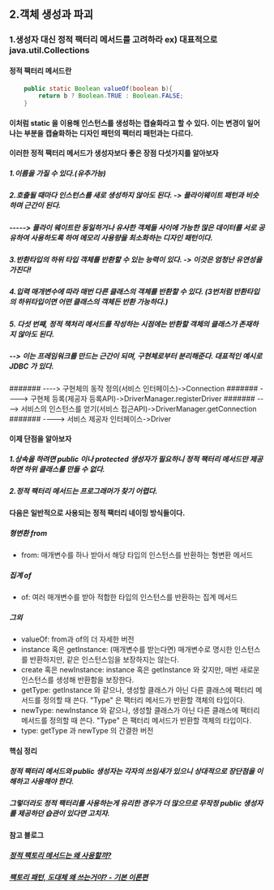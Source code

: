 ## 2.객체 생성과 파괴

### 1.생성자 대신 정적 팩터리 메서드를 고려하라 ex) 대표적으로 java.util.Collections
#### 정적 팩터리 메서드란

```java
    public static Boolean valueOf(boolean b){
        return b ? Boolean.TRUE : Boolean.FALSE; 
    }
```
#### 이처럼 static 을 이용해 인스턴스를 생성하는 캡슐화라고 할 수 있다. 이는 변경이 일어나는 부분을 캡슐화하는 디자인 패턴의 팩터리 패턴과는 다르다.

#### 이러한 정적 팩터리 메서드가 생성자보다 좋은 장점 다섯가지를 알아보자
##### 1.이름을 가질 수 있다.(유추가능)
##### 2.호출될 때마다 인스턴스를 새로 생성하지 않아도 된다. -> 플라이웨이트 패턴과 비슷하며 근간이 된다.
#####   -----> 플라이 웨이트란 동일하거나 유사한 객체들 사이에 가능한 많은 데이터를 서로 공유하여 사용하도록 하여 메모리 사용량을 최소화하는 디자인 패턴이다.
##### 3.반환타입의 하위 타입 객체를 반환할 수 있는 능력이 있다. -> 이것은 엄청난 유연성을 가진다!
##### 4.입력 매개변수에 따라 매번 다른 클래스의 객체를 반환할 수 있다. (3번처럼 반환타입의 하위타입이면 어떤 클래스의 객체든 반환 가능하다.)
##### 5. 다섯 번째, 정적 책처리 메서드를 작성하는 시점에는 반환할 객체의 클래스가 존재하지 않아도 된다. 
#####   --> 이는 프레임워크를 만드는 근간이 되며, 구현체로부터 분리해준다. 대표적인 예시로 JDBC 가 있다.
#######   ----> 구현체의 동작 정의(서비스 인터페이스)->Connection
#######   ----> 구현체 등록(제공자 등록API)->DriverManager.registerDriver
#######   ----> 서비스의 인스턴스를 얻기(서비스 접근API)->DriverManager.getConnection
#######   ----> 서비스 제공자 인터페이스->Driver

#### 이제 단점을 알아보자
##### 1.상속을 하려면 public 이나 protected 생성자가 필요하니 정적 팩터리 메서드만 제공하면 하위 클래스를 만들 수 없다.
##### 2.정적 팩터리 메서드는 프로그래머가 찾기 어렵다.

#### 다음은 일반적으로 사용되는 정적 팩터리 네이밍 방식들이다.
##### 형변환 from
- from: 매개변수를 하나 받아서 해당 타입의 인스턴스를 반환하는 형변환 메서드
##### 집계 of
- of: 여러 매개변수를 받아 적합한 타입의 인스턴스를 반환하는 집계 메서드
##### 그외
- valueOf: from과 of의 더 자세한 버전
- instance 혹은 getInstance: (매개변수를 받는다면) 매개변수로 명시한 인스턴스를 반환하지만, 같은 인스턴스임을 보장하지는 않는다.
- create 혹은 newInstance: instance 혹은 getInstance 와 갗지만, 매번 새로운 인스턴스를 생성해 반환함을 보장한다.
- getType: getInstance 와 같으나, 생성할 클래스가 아닌 다른 클래스에 팩터리 메서드를 정의할 때 쓴다. "Type" 은 팩터리 메서드가 반환할 객체의 타입이다.
- newType: newInstance 와 같으나, 생성할 클래스가 아닌 다른 클래스에 팩터리 메서드를 정의할 때 쓴다. "Type" 은 팩터리 메서드가 반환할 객체의 타입이다.
- type: getType 과 newType 의 간결한 버전

#### 핵심 정리
##### 정적 팩터리 메서드와 public 생성자는 각자의 쓰임새가 있으니 상대적으로 장단점을 이해하고 사용해야 한다.
##### 그렇더라도 정적 팩터리를 사용하는게 유리한 경우가 더 많으므로 무작정 public 생성자를 제공하던 습관이 있다면 고치자.

#### 참고 블로그
##### [정적 팩토리 메서드는 왜 사용할까?](https://velog.io/@ljinsk3/%EC%A0%95%EC%A0%81-%ED%8C%A9%ED%86%A0%EB%A6%AC-%EB%A9%94%EC%84%9C%EB%93%9C%EB%8A%94-%EC%99%9C-%EC%82%AC%EC%9A%A9%ED%95%A0%EA%B9%8C)
##### [팩토리 패턴, 도대체 왜 쓰는거야? - 기본 이론편](https://biggwang.github.io/2019/06/28/Design%20Patterns/%5BDesign%20Patterns%5D%20%ED%8C%A9%ED%86%A0%EB%A6%AC%20%ED%8C%A8%ED%84%B4,%20%EB%8F%84%EB%8C%80%EC%B2%B4%20%EC%99%9C%20%EC%93%B0%EB%8A%94%EA%B1%B0%EC%95%BC-%EA%B8%B0%EB%B3%B8%20%EC%9D%B4%EB%A1%A0%ED%8E%B8/)

